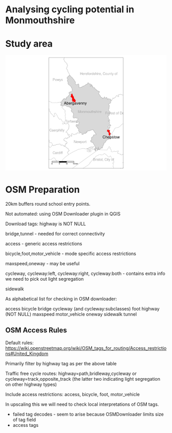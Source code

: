 Analysing cycling potential in Monmouthshire
================

<!-- README.md is generated from README.Rmd. Please edit that file -->

<!-- badges: start -->

<!-- badges: end -->

<!-- This repo contains reproducible code to support the analysis of cycling potential in Monmouthshire, Wales. -->

# Study area

![](README_files/figure-gfm/unnamed-chunk-4-1.png)<!-- -->

# OSM Preparation

20km buffers round school entry points. 

Not automated: using OSM Downloader plugin in QGIS

Download tags:
highway is NOT NULL

bridge,tunnel - needed for correct connectivity

access - generic access restrictions

bicycle,foot,motor_vehicle - mode specific access restrictions

maxspeed,oneway - may be useful

cycleway, cycleway:left, cycleway:right, cycleway:both - contains extra info we need to pick out light segregation

sidewalk

As alphabetical list for checking in OSM downloader:

access
bicycle
bridge
cycleway (and cycleway:subclasses)
foot
highway (NOT NULL)
maxspeed
motor_vehicle
oneway
sidewalk
tunnel


## OSM Access Rules

Default rules: https://wiki.openstreetmap.org/wiki/OSM_tags_for_routing/Access_restrictions#United_Kingdom

Primarily filter by highway tag as per the above table

Traffic free cycle routes: highway=path,bridleway,cycleway or cycleway=track,opposite_track (the latter two indicating light segregation on other highway types)

Include access restrictions: access, bicycle, foot, motor_vehicle

In upscaling this we will need to check local interpretations of OSM tags.
* failed tag decodes - seem to arise because OSMDownloader limits size of tag field
* access tags

